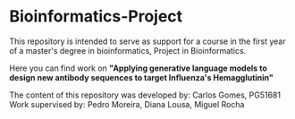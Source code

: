 # Bioinformatics-Project
This repository is intended to serve as support for a course in the first year of a master's degree in bioinformatics, Project in Bioinformatics.

Here you can find work on **"Applying generative language models to design new antibody sequences to target Influenza's Hemagglutinin"**

The content of this repository was developed by: Carlos Gomes, PG51681
Work supervised by: Pedro Moreira, Diana Lousa, Miguel Rocha

